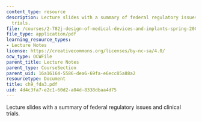 ```yaml
---
content_type: resource
description: Lecture slides with a summary of federal regulatory issues and clinical
  trials.
file: /courses/2-782j-design-of-medical-devices-and-implants-spring-2006/4d4c3fa7e2c160d2a04d8338dbaa4d75_ch9_fda3.pdf
file_type: application/pdf
learning_resource_types:
- Lecture Notes
license: https://creativecommons.org/licenses/by-nc-sa/4.0/
ocw_type: OCWFile
parent_title: Lecture Notes
parent_type: CourseSection
parent_uid: 16a16164-5586-dea6-69fa-e6ecc85a88a2
resourcetype: Document
title: ch9_fda3.pdf
uid: 4d4c3fa7-e2c1-60d2-a04d-8338dbaa4d75
---
```

Lecture slides with a summary of federal regulatory issues and clinical trials.